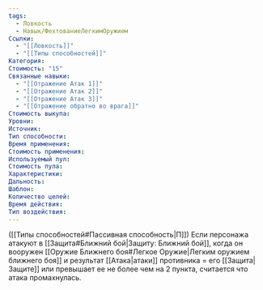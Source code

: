 ```yaml
---
tags:
  - Ловкость
  - Навык/ФехтованиеЛегкимОружием
Ссылки:
  - "[[Ловкость]]"
  - "[[Типы способностей]]"
Категория: 
Стоимость: "15"
Связанные навыки:
  - "[[Отражение Атак 1]]"
  - "[[Отражение Атак 2]]"
  - "[[Отражение Атак 3]]"
  - "[[Отражение обратно во врага]]"
Стоимость выкупа:
Уровни:
Источник:
Тип способности:
Время применения:
Стоимость применения:
Используемый пул:
Стоимость пула:
Характеристики:
Дальность:
Шаблон:
Количество целей:
Время действия:
Тип воздействия:
---
```

([[Типы способностей#Пассивная способность|П]]) Если персонажа атакуют в [[Защита#Ближний бой|Защиту: Ближний бой]], когда он вооружен [[Оружие Ближнего боя#Легкое Оружие|Легким оружием ближнего боя]] и результат [[Атака|атаки]] противника = его [[Защита|Защите]] или превышает ее не более чем на 2 пункта, считается что атака промахнулась. 